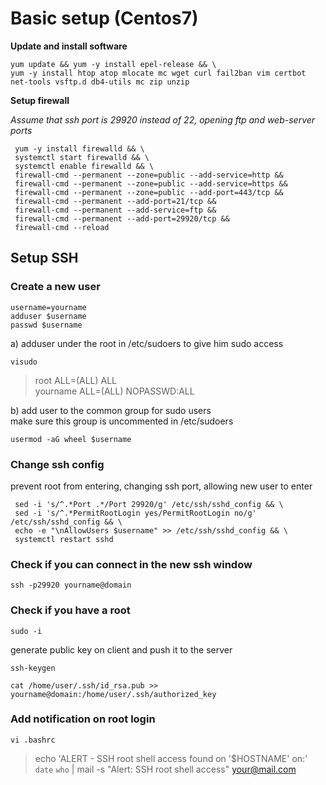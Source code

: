 Basic setup (Centos7)
========================
**Update and install software**  

	yum update && yum -y install epel-release && \  
	yum -y install htop atop mlocate mc wget curl fail2ban vim certbot net-tools vsftp.d db4-utils mc zip unzip
	

**Setup firewall**

*Assume that ssh port is 29920 instead of 22, opening ftp and web-server ports*

	
	 yum -y install firewalld && \
	 systemctl start firewalld && \
	 systemctl enable firewalld && \
	 firewall-cmd --permanent --zone=public --add-service=http &&
	 firewall-cmd --permanent --zone=public --add-service=https &&
	 firewall-cmd --permanent --zone=public --add-port=443/tcp &&
	 firewall-cmd --permanent --add-port=21/tcp &&
	 firewall-cmd --permanent --add-service=ftp &&
	 firewall-cmd --permanent --add-port=29920/tcp &&
	 firewall-cmd --reload


## **Setup SSH**
### Create a new user
  
	username=yourname  
	adduser $username
	passwd $username  

a) adduser under the root in /etc/sudoers to give him sudo access  

	visudo
	
> root		ALL=(ALL)       ALL  
> yourname		ALL=(ALL)       NOPASSWD:ALL

b) add user to the common group for sudo users  
make sure this group is uncommented in /etc/sudoers

	usermod -aG wheel $username

### Change ssh config  
prevent root from entering, changing ssh port, allowing new user to enter
	
	 sed -i 's/^.*Port .*/Port 29920/g' /etc/ssh/sshd_config && \
	 sed -i 's/^.*PermitRootLogin yes/PermitRootLogin no/g' /etc/ssh/sshd_config && \
	 echo -e "\nAllowUsers $username" >> /etc/ssh/sshd_config && \
	 systemctl restart sshd

### Check if you can connect in the new ssh window  
	ssh -p29920 yourname@domain
 
### Check if you have a root  

	sudo -i 
  
generate public key on client and push it to the server  

	ssh-keygen  
`cat /home/user/.ssh/id_rsa.pub >> yourname@domain:/home/user/.ssh/authorized_key`

### Add notification on root login 
	vi .bashrc  
> echo 'ALERT - SSH root shell access found on '$HOSTNAME' on:' `date` `who` | mail -s "Alert: SSH root shell access" your@mail.com
